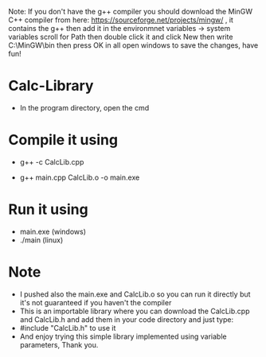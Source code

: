Note: If you don't have the g++ compiler you should download the MinGW C++ compiler from here: https://sourceforge.net/projects/mingw/ , it contains the g++ then add it in the environmnet variables -> system variables scroll for Path then double click it and click New then write C:\MinGW\bin then press OK in all open windows to save the changes, have fun!

# Calc-Library

- In the program directory, open the cmd

# Compile it using

- g++ -c CalcLib.cpp

- g++ main.cpp CalcLib.o -o main.exe

# Run it using

- main.exe (windows)
- ./main (linux)

# Note
- I pushed also the main.exe and CalcLib.o so you can run it directly but it's not guaranteed if you haven't the compiler
- This is an importable library where you can download the CalcLib.cpp and CalcLib.h and add them in your code directory and just type: 
- #include "CalcLib.h" to use it
- And enjoy trying this simple library implemented using variable parameters, Thank you.
